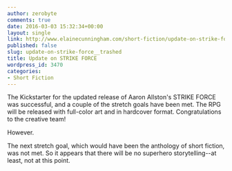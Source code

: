 ```yaml
---
author: zerobyte
comments: true
date: 2016-03-03 15:32:34+00:00
layout: single
link: http://www.elainecunningham.com/short-fiction/update-on-strike-force__trashed/
published: false
slug: update-on-strike-force__trashed
title: Update on STRIKE FORCE
wordpress_id: 3470
categories:
- Short Fiction
---
```


The Kickstarter for the updated release of Aaron Allston's STRIKE FORCE was successful, and a couple of the stretch goals have been met. The RPG will be released with full-color art and in hardcover format. Congratulations to the creative team!

However.

The next stretch goal, which would have been the anthology of short fiction, was not met. So it appears that there will be no superhero storytelling--at least, not at this point.
